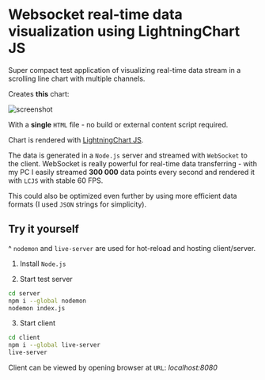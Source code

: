 
# Websocket real-time data visualization using LightningChart JS

Super compact test application of visualizing real-time data stream in a scrolling line chart with multiple channels.

Creates **this** chart:

![screenshot](chart.png "Chart")

With a **single** `HTML` file - no build or external content script required.

Chart is rendered with [LightningChart JS](https://www.arction.com/lightningchart-js/).

The data is generated in a `Node.js` server and streamed with `WebSocket` to the client. WebSocket is really powerful for real-time data transferring - with my PC I easily streamed **300 000** data points every second and rendered it with `LCJS` with stable 60 FPS.

This could also be optimized even further by using more efficient data formats (I used `JSON` strings for simplicity).



## Try it yourself

^ `nodemon` and `live-server` are used for hot-reload and hosting client/server.

1. Install `Node.js`

2. Start test server

```bash
cd server
npm i --global nodemon
nodemon index.js
```

3. Start client

```bash
cd client
npm i --global live-server
live-server
```
Client can be viewed by opening browser at `URL`: _localhost:8080_
